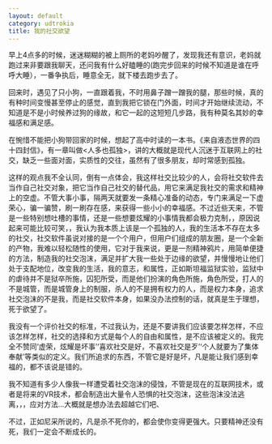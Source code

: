 ```yaml
---
layout: default
category: udtrokia
title: 我的社交欲望
---
```


早上4点多的时候，迷迷糊糊的被上厕所的老妈吵醒了，发现我还有意识，老妈就跑过来非要跟我聊天，还问我有什么好瞌睡的(跑完步回来的时候不知道是谁在呼呼大睡），一番争执后，睡意全无，就下楼去跑步去了。

回来时，遇见了只小狗，一直跟着我，不时用鼻子蹭一蹭我的腿，那些时候，真的有种时间变慢甚至停止的感觉，直到我把它锁在门外面，时间才开始继续流动，不知道是不是小时候养过狗的缘故，和它一起的这短短几步路，我有种莫名其妙的幸福感和满足感。

在惋惜不能把小狗带回家的时候，想起了高中时读的一本书。《来自液态世界的四十四封信》，有一章叫做<人多也孤独>，讲的大概就是现代人沉迷于互联网上的社交，缺乏一些面对面，实质性的交往，虽然有了很多朋友，却时常感到孤独。

这样的观点我不全认同，倒有一点体会，我这样社交比较少的人，会将社交软件去当作自己社交对象，把它当作自己社交的替代品，用它来满足我社交的需求和精神上的空虚。不管大事小事，隔两天就要发一条精心准备的动态，专门来满足一下虚荣心，骗一骗赞，刷一刷存在感，来获得一些小小的幸福感。不过近些天来，不管是一些特别想吐槽的事情，还是一些想要炫耀的小事情我都会极力克制，，原因说起来可能比较可笑，，我认为我本质上该是一个孤独的人，我的生活本不存在太多的社交，社交软件虽说对接的是一个个用户，但用户们组成的朋友圈，是一个全新的产物，我难以轻松随性的使用，它对于我来说，更是一剂精神鸦片，用简单便捷的方法，制造我的社交泡沫，满足并扩大我一些处于边缘的欲望，并慢慢地让他们处于支配地位，改变我的生活，我的意志，和属性，正如斯坦福监狱实验，监狱中的虐待并不是狱卒所施，囚犯所受，而是他们扮演的角色所施，角色所受，打人的不是城管，而是城管身上的制服，杀人的不是拥有权力的人，而是权力本身，追求社交泡沫的不是我，而是社交软件本身，如果没办法控制的话，就真是生于理想，死于欲望了。

我没有一个评价社交的标准，不过我认为，还是不要讲我们应该要怎样怎样，不应该怎样怎样，社交的选择和方式是每个人的自由和属性，是不应该被定义的。我完全不赞同‘虚荣，炫耀是坏事’‘喜欢社交是好，不喜欢社交是歹’‘个人就要为了集体奉献’等类似的定义。我们所追求的东西，不管它是好是坏，凡是能让我们感到幸福的，都不该说是错的。

我不知道有多少人像我一样遭受着社交泡沫的侵蚀，不管是现在的互联网技术，或者是将来的VR技术，都会制造出大量令人恐惧的社交泡沫，这些泡沫没法逃离，，，应对方法...大概就是想办法去超越它们吧、

不过，正如尼采所说的，凡是杀不死你的，都会使你变得更强大。只要精神还没有死，我们一定会不断成长的。
